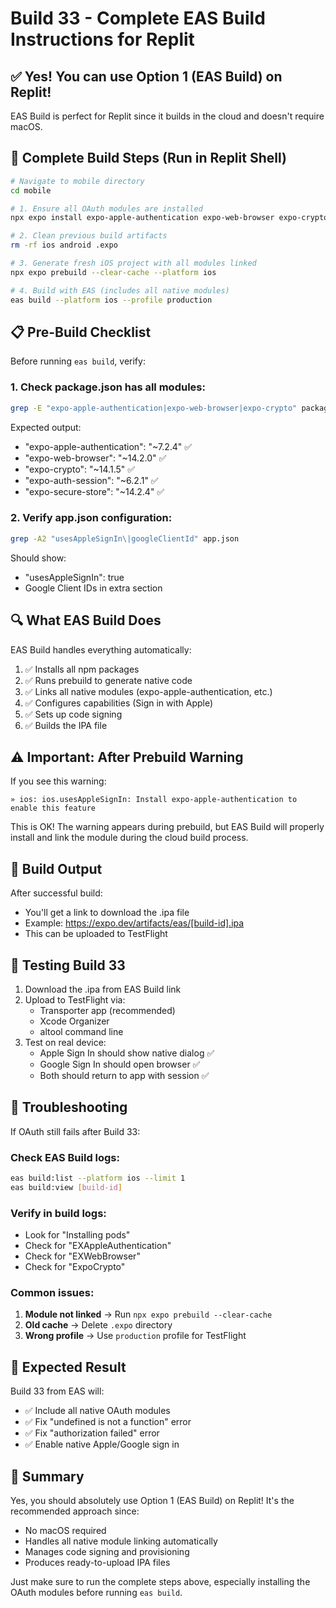 # Build 33 - Complete EAS Build Instructions for Replit

## ✅ Yes! You can use Option 1 (EAS Build) on Replit!

EAS Build is perfect for Replit since it builds in the cloud and doesn't require macOS.

## 🚀 Complete Build Steps (Run in Replit Shell)

```bash
# Navigate to mobile directory
cd mobile

# 1. Ensure all OAuth modules are installed
npx expo install expo-apple-authentication expo-web-browser expo-crypto expo-auth-session expo-secure-store

# 2. Clean previous build artifacts
rm -rf ios android .expo

# 3. Generate fresh iOS project with all modules linked
npx expo prebuild --clear-cache --platform ios

# 4. Build with EAS (includes all native modules)
eas build --platform ios --profile production
```

## 📋 Pre-Build Checklist

Before running `eas build`, verify:

### 1. Check package.json has all modules:
```bash
grep -E "expo-apple-authentication|expo-web-browser|expo-crypto" package.json
```

Expected output:
- "expo-apple-authentication": "~7.2.4" ✅
- "expo-web-browser": "~14.2.0" ✅  
- "expo-crypto": "~14.1.5" ✅
- "expo-auth-session": "~6.2.1" ✅
- "expo-secure-store": "~14.2.4" ✅

### 2. Verify app.json configuration:
```bash
grep -A2 "usesAppleSignIn\|googleClientId" app.json
```

Should show:
- "usesAppleSignIn": true
- Google Client IDs in extra section

## 🔍 What EAS Build Does

EAS Build handles everything automatically:
1. ✅ Installs all npm packages
2. ✅ Runs prebuild to generate native code
3. ✅ Links all native modules (expo-apple-authentication, etc.)
4. ✅ Configures capabilities (Sign in with Apple)
5. ✅ Sets up code signing
6. ✅ Builds the IPA file

## ⚠️ Important: After Prebuild Warning

If you see this warning:
```
» ios: ios.usesAppleSignIn: Install expo-apple-authentication to enable this feature
```

This is OK! The warning appears during prebuild, but EAS Build will properly install and link the module during the cloud build process.

## 📱 Build Output

After successful build:
- You'll get a link to download the .ipa file
- Example: https://expo.dev/artifacts/eas/[build-id].ipa
- This can be uploaded to TestFlight

## 🧪 Testing Build 33

1. Download the .ipa from EAS Build link
2. Upload to TestFlight via:
   - Transporter app (recommended)
   - Xcode Organizer
   - altool command line
3. Test on real device:
   - Apple Sign In should show native dialog ✅
   - Google Sign In should open browser ✅
   - Both should return to app with session ✅

## 🔧 Troubleshooting

If OAuth still fails after Build 33:

### Check EAS Build logs:
```bash
eas build:list --platform ios --limit 1
eas build:view [build-id]
```

### Verify in build logs:
- Look for "Installing pods"
- Check for "EXAppleAuthentication"
- Check for "EXWebBrowser"
- Check for "ExpoCrypto"

### Common issues:
1. **Module not linked** → Run `npx expo prebuild --clear-cache`
2. **Old cache** → Delete `.expo` directory
3. **Wrong profile** → Use `production` profile for TestFlight

## 🎯 Expected Result

Build 33 from EAS will:
- ✅ Include all native OAuth modules
- ✅ Fix "undefined is not a function" error
- ✅ Fix "authorization failed" error
- ✅ Enable native Apple/Google sign in

## 📝 Summary

Yes, you should absolutely use Option 1 (EAS Build) on Replit! It's the recommended approach since:
- No macOS required
- Handles all native module linking automatically
- Manages code signing and provisioning
- Produces ready-to-upload IPA files

Just make sure to run the complete steps above, especially installing the OAuth modules before running `eas build`.